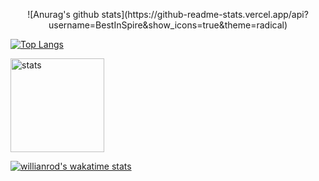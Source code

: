 <p align="center">
![Anurag's github stats](https://github-readme-stats.vercel.app/api?username=BestInSpire&show_icons=true&theme=radical) 

[![Top Langs](https://github-readme-stats.vercel.app/api/top-langs/?username=BestInSpire&layout=compact)](https://github.com/anuraghazra/github-readme-stats)


<img src="https://github-profile-trophy.vercel.app/?username=BestInSpire&theme=nord" width="%100" height="150px" alt="stats" />

[![willianrod's wakatime stats](https://github-readme-stats.vercel.app/api/wakatime?username=BestInSpire)](https://github.com/anuraghazra/github-readme-stats)
</p>
